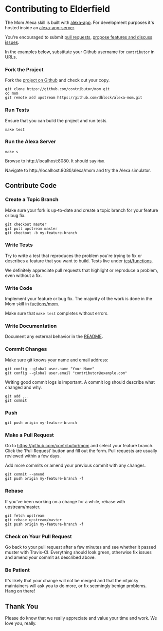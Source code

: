 # Contributing to Elderfield

The Mom Alexa skill is built with [alexa-app](https://www.npmjs.com/package/alexa-app). For development purposes it's hosted inside an [alexa-app-server](https://github.com/matt-kruse/alexa-app-server).

You're encouraged to submit [pull requests](https://github.com/dblock/alexa-mom/pulls), [propose features and discuss issues](https://github.com/dblock/alexa-mom/issues).

In the examples below, substitute your Github username for `contributor` in URLs.

### Fork the Project

Fork the [project on Github](https://github.com/dblock/alexa-mom) and check out your copy.

```
git clone https://github.com/contributor/mom.git
cd mom
git remote add upstream https://github.com/dblock/alexa-mom.git
```

### Run Tests

Ensure that you can build the project and run tests.

```
make test
```

### Run the Alexa Server

```
make s
```

Browse to http://localhost:8080. It should say `Mom`.

Navigate to http://localhost:8080/alexa/mom and try the Alexa simulator.

## Contribute Code

### Create a Topic Branch

Make sure your fork is up-to-date and create a topic branch for your feature or bug fix.

```
git checkout master
git pull upstream master
git checkout -b my-feature-branch
```

### Write Tests

Try to write a test that reproduces the problem you're trying to fix or describes a feature that you want to build. Tests live under [test/functions](test/functions).

We definitely appreciate pull requests that highlight or reproduce a problem, even without a fix.

### Write Code

Implement your feature or bug fix. The majority of the work is done in the Mom skill in [fuctions/mom](functions/mom).

Make sure that `make test` completes without errors.

### Write Documentation

Document any external behavior in the [README](README.md).

### Commit Changes

Make sure git knows your name and email address:

```
git config --global user.name "Your Name"
git config --global user.email "contributor@example.com"
```

Writing good commit logs is important. A commit log should describe what changed and why.

```
git add ...
git commit
```

### Push

```
git push origin my-feature-branch
```

### Make a Pull Request

Go to https://github.com/contributor/mom and select your feature branch. Click the 'Pull Request' button and fill out the form. Pull requests are usually reviewed within a few days.

Add more commits or amend your previous commit with any changes.

```
git commit --amend
git push origin my-feature-branch -f
```

### Rebase

If you've been working on a change for a while, rebase with upstream/master.

```
git fetch upstream
git rebase upstream/master
git push origin my-feature-branch -f
```

### Check on Your Pull Request

Go back to your pull request after a few minutes and see whether it passed muster with Travis-CI. Everything should look green, otherwise fix issues and amend your commit as described above.

### Be Patient

It's likely that your change will not be merged and that the nitpicky maintainers will ask you to do more, or fix seemingly benign problems. Hang on there!

## Thank You

Please do know that we really appreciate and value your time and work. We love you, really.
